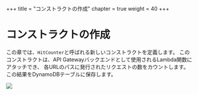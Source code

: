 +++
title = "コンストラクトの作成"
chapter = true
weight = 40
+++

# コンストラクトの作成

この章では、`HitCounter`と呼ばれる新しいコンストラクトを定義します。
このコンストラクトは、API Gatewayバックエンドとして使用されるLambda関数にアタッチでき、
各URLのパスに発行されたリクエストの数をカウントします。
この結果をDynamoDBテーブルに保存します。

![](/aws-cdk-intro-workshop/images/hit-counter.png)
